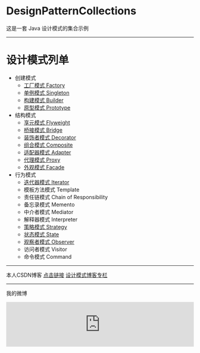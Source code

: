 # DesignPatternCollections
这是一套 Java 设计模式的集合示例

------------------------------------------

# 设计模式列单
-   创建模式
    -   [工厂模式  Factory](http://blog.csdn.net/lemon_tree12138/article/details/46225213)
    -   [单例模式  Singleton](http://blog.csdn.net/lemon_tree12138/article/details/46006071)
    -   [构建模式  Builder](http://blog.csdn.net/lemon_tree12138/article/details/50246499)
    -   [原型模式  Prototype](http://blog.csdn.net/lemon_tree12138/article/details/50787390)
-   结构模式
    -   [享元模式  Flyweight](http://blog.csdn.net/lemon_tree12138/article/details/51241598)
    -   [桥接模式  Bridge](http://blog.csdn.net/lemon_tree12138/article/details/51024127)
    -   [装饰者模式  Decorator](http://blog.csdn.net/lemon_tree12138/article/details/45870027)
    -   [组合模式  Composite](http://blog.csdn.net/lemon_tree12138/article/details/51437883)
    -   [适配器模式  Adapter](http://blog.csdn.net/lemon_tree12138/article/details/50326851)
    -   [代理模式  Proxy](http://blog.csdn.net/lemon_tree12138/article/details/50326817)
    -   [外观模式  Facade](http://blog.csdn.net/lemon_tree12138/article/details/51592617)
-   行为模式
    -   [迭代器模式  Iterator](http://blog.csdn.net/lemon_tree12138/article/details/50799562)
    -   模板方法模式  Template
    -   责任链模式  Chain of Responsibility
    -   备忘录模式  Memento
    -   中介者模式  Mediator
    -   解释器模式  Interpreter
    -   [策略模式  Strategy](http://blog.csdn.net/lemon_tree12138/article/details/45894511)
    -   [状态模式  State](http://blog.csdn.net/lemon_tree12138/article/details/51596556)
    -   [观察者模式  Observer](http://blog.csdn.net/lemon_tree12138/article/details/45483511)
    -   访问者模式  Visitor
    -   命令模式  Command

------------------------------------------

本人CSDN博客 [点击链接](http://blog.csdn.net/lemon_tree12138)
            [设计模式博客专栏](http://blog.csdn.net/column/details/java-designpattern-w.html)

------------------------------------------

我的微博

<iframe class="share_self" scrolling="no" src="http://widget.weibo.com/weiboshow/index.php?language=&amp;width=0&amp;height=120&amp;fansRow=1&amp;ptype=1&amp;speed=0&amp;skin=8&amp;isTitle=1&amp;noborder=1&amp;isWeibo=0&amp;isFans=0&amp;uid=5131020927&amp;verifier=125fcf9d&amp;dpc=1" frameborder="0" height="120" width="100%"></iframe>
